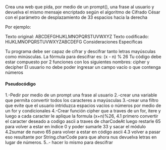## 
Crea una web que pida, por medio de un prompt(), una frase al usuario y devuelva el mismo mensaje encriptado según el algoritmo de Cifrado César con el parámetro de desplazamiento de 33 espacios hacia la derecha

Por ejemplo:

Texto original: ABCDEFGHIJKLMNOPQRSTUVWXYZ
Texto codificado: HIJKLMNOPQRSTUVWXYZABCDEFG
Consideraciones Específicas

Tu programa debe ser capaz de cifrar y descifrar tanto letras mayúsculas como minúsculas. La fórmula para descifrar es: (x - n) % 26
Tu código debe estar compuesto por 2 funciones con los siguientes nombres: cipher y decipher
El usuario no debe poder ingresar un campo vacío o que contenga números
#### Pseudocódigo


1.-Pedir por medio de un prompt una frase al usuario
2.-crear una variable que permita convertir todos los caracteres a mayúsculas
3.-crear una filtro que evite que el usuario intriduzca espacios vacíos o números por medio de un for y condicionales
4.-Crear función cipher que a traves de un for, itere y luego a cada caracter le aplique la formula
(x+n)%26, 
4.1 primero convertir el caracter deseado a codigo ascii a traves de charCodeAt
luego restarle 65 para volver a estar en índice 0 y poder sumarle 33 y sacar el módulo
4.2sumar de nuevo 65 para volver a estar en código ascii 
4.3 volver a pasar eso resultante por String.charCode para que ahora nus devuelva letras en lugar de números.
5..- hacer lo mismo para descifrar

